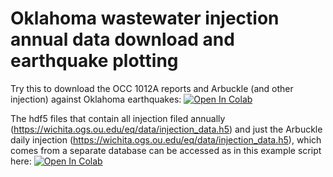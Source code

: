 # Oklahoma wastewater injection annual data download and earthquake plotting

Try this to download the OCC 1012A reports and Arbuckle (and other injection) against Oklahoma earthquakes: [![Open In Colab](https://colab.research.google.com/assets/colab-badge.svg)](https://colab.research.google.com/github/jakewalter/ok_injection_earthquakes/blob/main/downloadinjection1012a_ogs_catalog.ipynb)


The hdf5 files that contain all injection filed annually (https://wichita.ogs.ou.edu/eq/data/injection_data.h5) and just the Arbuckle daily injection (https://wichita.ogs.ou.edu/eq/data/injection_data.h5), which comes from a separate database can be accessed as in this example script here: [![Open In Colab](https://colab.research.google.com/assets/colab-badge.svg)](https://colab.research.google.com/github/jakewalter/ok_injection_earthquakes/blob/main/injection_1point.ipynb)
